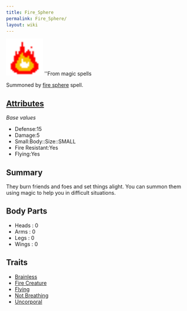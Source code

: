 ```yaml
---
title: Fire_Sphere
permalink: Fire_Sphere/
layout: wiki
---
```


<img src="fire_sphere.png" title="fig:fire_sphere.png" alt="fire_sphere.png" width="100" />
''From magic spells

Summoned by [fire sphere](Fire_Sphere "wikilink") spell.

[Attributes](Attributes "wikilink")
-------------------------------------

*Base values*

-   Defense:15
-   Damage:5
-   Small:Body::Size::SMALL
-   Fire Resistant:Yes
-   Flying:Yes

Summary
-------

They burn friends and foes and set things alight. You can summon them
using magic to help you in difficult situations.

Body Parts
----------

-   Heads : 0
-   Arms : 0
-   Legs : 0
-   Wings : 0

Traits
------

-   [Brainless](Brainless "wikilink")
-   [Fire Creature](Fire_Creature "wikilink")
-   [Flying](Flying "wikilink")
-   [Not Breathing](Not_Breathing "wikilink")
-   [Uncorporal](Uncorporal "wikilink")

